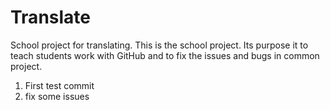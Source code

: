 # Translate
School project for translating. This is the school project. Its purpose it to teach students work with GitHub and to fix the issues and bugs in common project.
1. First test commit
2. fix some issues
